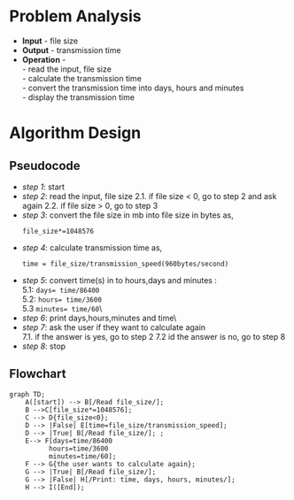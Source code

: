 # Problem Analysis
+ **Input** - file size
+ **Output** - transmission time
+ **Operation** -\
          - read the input, file size\
          - calculate the transmission time\
          - convert the transmission time into days, hours and minutes\
          - display the transmission time
# Algorithm Design
## Pseudocode
+ *step 1*: start
+ *step 2*: read the input, file size
          2.1. if file size < 0, go to step 2 and ask again
          2.2. if file size > 0, go to step 3
+ *step 3*: convert the file size in mb into file size in bytes as,
  ```
  file_size*=1048576
  ```
+ *step 4*: calculate transmission time as,
  ```
  time = file_size/transmission_speed(960bytes/second)
  ```
+ *step 5*: convert time(s) in to hours,days and minutes :\
        5.1: `days= time/86400`\
        5.2: `hours= time/3600`\
        5.3 `minutes= time/60`\
+ *step 6*: print days,hours,minutes and time\
+ *step 7*: ask the user if they want to calculate again\
         7.1. if the answer is yes, go to step 2
         7.2 id the answer is no, go to step 8
+ *step 8*: stop
## Flowchart

```mermaid
graph TD;
    A([start]) --> B[/Read file_size/];
    B -->C[file_size*=1048576];
    C --> D{file_size<0};
    D --> |False| E[time=file_size/transmission_speed];
    D --> |True| B[/Read file_size/]; ;
    E--> F[days=time/86400
          hours=time/3600
          minutes=time/60];
    F --> G{the user wants to calculate again};
    G --> |True| B[/Read file_size/];
    G --> |False| H[/Print: time, days, hours, minutes/];
    H --> I([End]);
    











